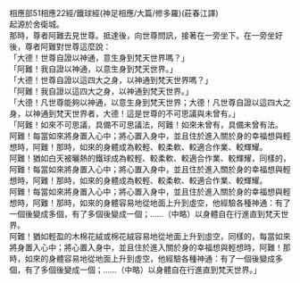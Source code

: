 相應部51相應22經/鐵球經(神足相應/大篇/修多羅)(莊春江譯)  
起源於舍衛城。  
那時，尊者阿難去見世尊。抵達後，向世尊問訊，接著在一旁坐下。在一旁坐好後，尊者阿難對世尊這麼說：  
「大德！世尊自證以神通，意生身到梵天世界嗎？」  
「阿難！我自證以神通，以意生身到梵天世界。」  
「大德！世尊自證以這四大之身，以神通到梵天世界嗎？」  
「阿難！我自證以這四大之身，以神通到梵天世界。」  
「大德！凡世尊能夠以神通，以意生身到梵天世界；大德！凡世尊自證以這四大之身，以神通到梵天世界者，大德！這是世尊的不可思議與未曾有。」  
「阿難！如來不可思議，具備不可思議法，阿難！如來未曾有，具備未曾有法。  
阿難！每當如來將身置入心中；將心置入身中，並且住於進入關於身的幸福想與輕想時，阿難！那時，如來的身體成為較輕、較柔軟、較適合作業、較輝耀。  
阿難！猶如白天被曬熱的鐵球成為較輕、較柔軟、較適合作業、較輝耀，同樣的，阿難！每當如來將身置入心中；將心置入身中，並且住於進入關於身的幸福想與輕想時，阿難！那時，如來的身體成為較輕、較柔軟、較適合作業、較輝耀。  
阿難！每當如來將身置入心中；將心置入身中，並且住於進入關於身的幸福想與輕想時，阿難！那時，如來的身體容易地從地面上升到虛空，他經驗各種神通：有了一個後變成多個，有了多個後變成一個；……（中略）以身體自在行進直到梵天世界。  
阿難！猶如輕盈的木棉花絨或棉花絨容易地從地面上升到虛空，同樣的，每當如來將身置入心中；將心置入身中，並且住於進入關於身的幸福想與輕想時，阿難！那時，如來的身體容易地從地面上升到虛空，他經驗各種神通：有了一個後變成多個，有了多個後變成一個；……（中略）以身體自在行進直到梵天世界。」  
  
  
